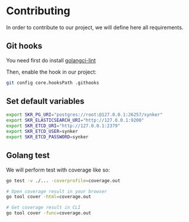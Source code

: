 # Contributing

In order to contribute to our project, we will define here all requirements.

## Git hooks

You need first do install [golangci-lint](https://golangci-lint.run/usage/install/)

Then, enable the hook in our project:
```bash
git config core.hooksPath .githooks
```

## Set default variables

```bash
export SKR_PG_URI="postgres://root:@127.0.0.1:26257/synker"
export SKR_ELASTICSEARCH_URI="http://127.0.0.1:9200"
export SKR_ETCD_URI="http://127.0.0.1:2379"
export SKR_ETCD_USER=synker
export SKR_ETCD_PASSWORD=synker
```

## Golang test

We will perform test with coverage like so:
```bash
go test -v ./... -coverprofile=coverage.out

# Open coverage result in your browser
go tool cover -html=coverage.out

# Get coverage result in CLI
go tool cover -func=coverage.out
```
